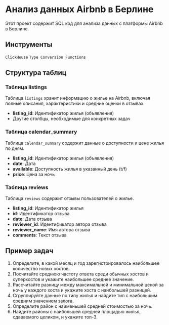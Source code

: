 # Анализ данных Airbnb в Берлине

Этот проект содержит SQL код для анализа данных с платформы Airbnb в Берлине. 

## Инструменты

`ClickHouse`
`Type Conversion Functions` 

## Структура таблиц

### Таблица listings

Таблица `listings` хранит информацию о жилье на Airbnb, включая полные описания, характеристики и средние оценки в отзывах.

- **listing_id**: Идентификатор жилья (объявления)
- Другие столбцы, необходимые для конкретных задач

### Таблица calendar_summary

Таблица `calendar_summary` содержит данные о доступности и цене жилья по дням.

- **listing_id**: Идентификатор жилья (объявления)
- **date**: Дата
- **available**: Доступность жилья в указанный день (t/f)
- **price**: Цена за ночь

### Таблица reviews

Таблица `reviews` содержит отзывы пользователей о жилье.

- **listing_id**: Идентификатор жилья
- **id**: Идентификатор отзыва
- **date**: Дата отзыва
- **reviewer_id**: Идентификатор автора отзыва
- **reviewer_name**: Имя автора отзыва
- **comments**: Текст отзыва

## Пример задач

1. Определите, в какой месяц и год зарегистрировалось наибольшее количество новых хостов.
2. Посчитайте среднюю частоту ответа среди обычных хостов и суперхостов и укажите наибольшее среднее значение.
3. Рассчитайте разницу между максимальной и минимальной ценой за ночь у каждого хоста и укажите хоста с наибольшей разницей.
4. Сгруппируйте данные по типу жилья и найдите тип с наибольшим средним значением залога.
5. Определите район с наименьшей средней стоимостью за ночь.
6. Найдите районы с наибольшей средней площадью жилья, сдаваемого целиком, и укажите топ-3.
